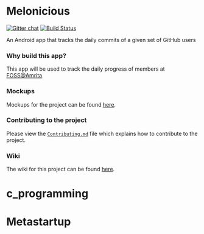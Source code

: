 # Melonicious

[![Gitter chat](https://badges.gitter.im/gitterHQ/gitter.png)](https://gitter.im/Melonicious/Lobby?utm_source=share-link&utm_medium=link&utm_campaign=share-link)    [![Build Status](https://travis-ci.org/AbhilashG97/Melonicious.svg?branch=master)](https://travis-ci.org/AbhilashG97/Melonicious)

An Android app that tracks the daily commits of a given set of GitHub users

### Why build this app? 

This app will be used to track the daily progress of members at [FOSS@Amrita](https://amfoss.in/). 

### Mockups

Mockups for the project can be found [here](https://github.com/AbhilashG97/Melonicious/tree/master/mockups).

### Contributing to the project

Please view the [```Contributing.md```](https://github.com/AbhilashG97/Melonicious/blob/master/CONTRIBUTING.md) file which explains how to contribute to the project.

### Wiki

The wiki for this project can be found [here](https://github.com/AbhilashG97/Melonicious/wiki).
# c_programming
# Metastartup
